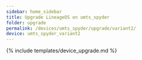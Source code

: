 ```yaml
---
sidebar: home_sidebar
title: Upgrade LineageOS on umts_spyder
folder: upgrade
permalink: /devices/umts_spyder/upgrade/variant2/
device: umts_spyder_variant2
---
```

{% include templates/device_upgrade.md %}
